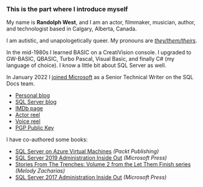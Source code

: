 ### This is the part where I introduce myself

My name is **Randolph West**, and I am an actor, filmmaker, musician, author, and technologist based in Calgary, Alberta, Canada.

I am autistic, and unapologetically queer. My pronouns are [_they/them/theirs_](https://www.mypronouns.org/they-them).

In the mid-1980s I learned BASIC on a CreatiVision console. I upgraded to GW-BASIC, QBASIC, Turbo Pascal, Visual Basic, and finally C# (my language of choice). I know a little bit about SQL Server as well.

In January 2022 I [joined Microsoft](https://github.com/rwestMSFT) as a Senior Technical Writer on the SQL Docs team.

- [Personal blog](https://randolphwest.ca/blog)
- [SQL Server blog](https://bornsql.ca/blog)
- [IMDb page](http://imdb.me/randolphwest)
- [Actor reel](https://vimeo.com/146009493)
- [Voice reel](https://soundcloud.com/rabryst/randolph-west-demo-reel)
- [PGP Public Key](https://randolphwest.ca/about-me/pgp-public-key/)

I have co-authored some books:

- [SQL Server on Azure Virtual Machines](https://azure.microsoft.com/en-us/resources/sql-server-azure-virtual-machines/) _(Packt Publishing)_
- [SQL Server 2019 Administration Inside Out](https://www.amazon.com/dp/0135561086/) _(Microsoft Press)_
- [Stories From The Trenches: Volume 2 from the Let Them Finish series](https://www.amazon.com/dp/B07K6VZS1Q/) _(Melody Zacharias)_
- [SQL Server 2017 Administration Inside Out](https://www.amazon.com/dp/1509305211/) _(Microsoft Press)_
